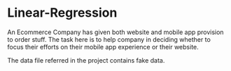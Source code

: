# Linear-Regression

An Ecommerce Company has given both website and mobile app provision to order stuff.
The task here is to help company in deciding whether to focus their efforts on their mobile app experience or their website.

The data file referred in the project contains fake data.
